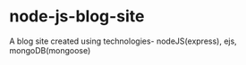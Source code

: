 # node-js-blog-site
A blog site created using technologies- nodeJS(express), ejs, mongoDB(mongoose)
